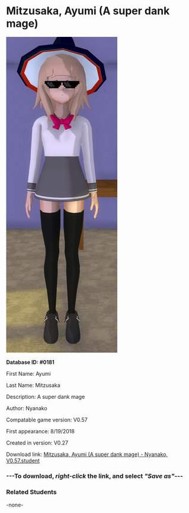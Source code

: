 # Mitzusaka, Ayumi (A super dank mage)

<img src="../../Files/Images/Mitzusaka, Ayumi (A super dank mage).png" title="Mitzusaka, Ayumi (A super dank mage) - Nyanako, V0.57">

**Database ID: #0181**

First Name: Ayumi

Last Name: Mitzusaka

Description: A super dank mage

Author: Nyanako

Compatable game version: V0.57

First appearance: 8/19/2018

Created in version: V0.27

Download link: <a href="https://raw.githubusercontent.com/Arbiter1223/Daigaku-Gurashi-Custom-Students/master/Files/Student%20Files/Mitzusaka%2C%20Ayumi%20(A%20super%20dank%20mage)%20-%20Nyanako%2C%20V0.57.student">Mitzusaka, Ayumi (A super dank mage) - Nyanako, V0.57.student</a>

### ---**To download, _right-click_ the link, and select _"Save as"_**---

### Related Students

-none-
